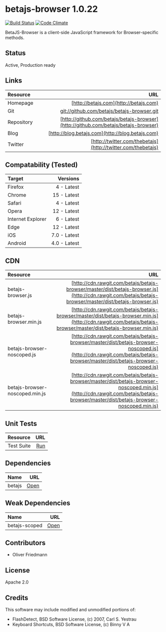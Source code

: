 # betajs-browser 1.0.22
[![Build Status](https://api.travis-ci.org/betajs/betajs-browser.svg?branch=master)](https://travis-ci.org/betajs/betajs-browser)
[![Code Climate](https://codeclimate.com/github/betajs/betajs-browser/badges/gpa.svg)](https://codeclimate.com/github/betajs/betajs-browser)


BetaJS-Browser is a client-side JavaScript framework for Browser-specific methods.


## Status
Active, Production ready


## Links
| Resource   | URL |
| :--------- | --: |
| Homepage   | [http://betajs.com](http://betajs.com) |
| Git        | [git://github.com/betajs/betajs-browser.git](git://github.com/betajs/betajs-browser.git) |
| Repository | [http://github.com/betajs/betajs-browser](http://github.com/betajs/betajs-browser) |
| Blog       | [http://blog.betajs.com](http://blog.betajs.com) | 
| Twitter    | [http://twitter.com/thebetajs](http://twitter.com/thebetajs) | 



## Compatability (Tested)
| Target | Versions |
| :----- | -------: |
| Firefox | 4 - Latest |
| Chrome | 15 - Latest |
| Safari | 4 - Latest |
| Opera | 12 - Latest |
| Internet Explorer | 6 - Latest |
| Edge | 12 - Latest |
| iOS | 7.0 - Latest |
| Android | 4.0 - Latest |


## CDN
| Resource | URL |
| :----- | -------: |
| betajs-browser.js | [http://cdn.rawgit.com/betajs/betajs-browser/master/dist/betajs-browser.js](http://cdn.rawgit.com/betajs/betajs-browser/master/dist/betajs-browser.js) |
| betajs-browser.min.js | [http://cdn.rawgit.com/betajs/betajs-browser/master/dist/betajs-browser.min.js](http://cdn.rawgit.com/betajs/betajs-browser/master/dist/betajs-browser.min.js) |
| betajs-browser-noscoped.js | [http://cdn.rawgit.com/betajs/betajs-browser/master/dist/betajs-browser-noscoped.js](http://cdn.rawgit.com/betajs/betajs-browser/master/dist/betajs-browser-noscoped.js) |
| betajs-browser-noscoped.min.js | [http://cdn.rawgit.com/betajs/betajs-browser/master/dist/betajs-browser-noscoped.min.js](http://cdn.rawgit.com/betajs/betajs-browser/master/dist/betajs-browser-noscoped.min.js) |


## Unit Tests
| Resource | URL |
| :----- | -------: |
| Test Suite | [Run](http://rawgit.com/betajs/betajs-browser/master/tests/tests.html) |


## Dependencies
| Name | URL |
| :----- | -------: |
| betajs | [Open](https://github.com/betajs/betajs) |


## Weak Dependencies
| Name | URL |
| :----- | -------: |
| betajs-scoped | [Open](https://github.com/betajs/betajs-scoped) |


## Contributors

- Oliver Friedmann


## License

Apache 2.0


## Credits

This software may include modified and unmodified portions of:
- FlashDetect, BSD Software License, (c) 2007, Carl S. Yestrau
- Keyboard Shortcuts, BSD Software License, (c) Binny V A
